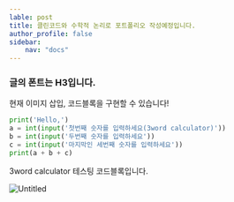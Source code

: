 ```yaml
---
lable: post
title: 클린코드와 수학적 논리로 포트폴리오 작성예정입니다.
author_profile: false
sidebar:
    nav: "docs"
---
```


### 글의 폰트는 H3입니다.

현재 이미지 삽입, 코드블록을 구현할 수 있습니다!

```python
print('Hello,')
a = int(input('첫번째 숫자를 입력하세요(3word calculator)'))
b = int(input('두번째 숫자를 입력하세요'))
c = int(input('마지막인 세번째 숫자를 입력하세요'))
print(a + b + c)
```

3word calculator 테스팅 코드블록입니다.

![Untitled](https://user-images.githubusercontent.com/96931603/150001194-21a02bc7-5b87-4482-ad4d-9aa5e6f2fad9.jpg)


